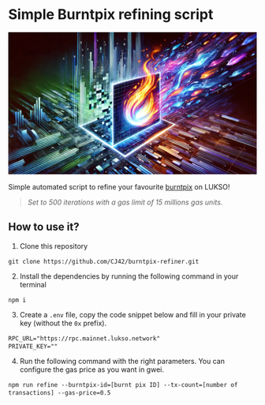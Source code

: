 # Simple Burntpix refining script

![Burntpix refiner image](./burntpix-refiner-image.webp)

Simple automated script to refine your favourite [burntpix](http://burntpix.com) on LUKSO! 

> _Set to 500 iterations with a gas limit of 15 millions gas units._

## How to use it?

1. Clone this repository

```
git clone https://github.com/CJ42/burntpix-refiner.git
```

2. Install the dependencies by running the following command in your terminal

```
npm i
```

3. Create a `.env` file, copy the code snippet below and fill in your private key (without the `0x` prefix).

```
RPC_URL="https://rpc.mainnet.lukso.network"
PRIVATE_KEY=""
```


4. Run the following command with the right parameters. You can configure the gas price as you want in gwei.


```
npm run refine --burntpix-id=[burnt pix ID] --tx-count=[number of transactions] --gas-price=0.5
```